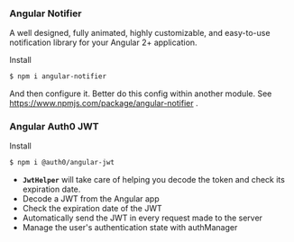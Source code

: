 ### Angular Notifier

A well designed, fully animated, highly customizable, and easy-to-use notification library for your Angular 2+ application.

Install

```sh
$ npm i angular-notifier
```

And then configure it. Better do this config within another module.
See https://www.npmjs.com/package/angular-notifier .

### Angular Auth0 JWT

Install

```sh
$ npm i @auth0/angular-jwt
```

- **`JwtHelper`** will take care of helping you decode the token and check its expiration date.
- Decode a JWT from the Angular app
- Check the expiration date of the JWT
- Automatically send the JWT in every request made to the server
- Manage the user's authentication state with authManager

